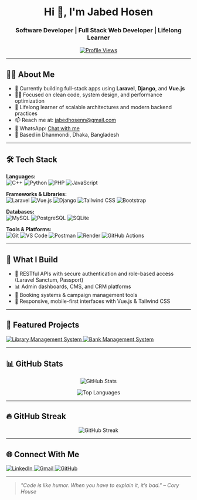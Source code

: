 <h1 align="center">Hi 👋, I'm Jabed Hosen</h1>
<h3 align="center">Software Developer | Full Stack Web Developer | Lifelong Learner</h3>

<p align="center">
  <a href="https://github.com/jabedhosenn">
    <img src="https://komarev.com/ghpvc/?username=jabedhosenn&label=Profile%20views&color=0e75b6&style=flat" alt="Profile Views" />
  </a>
</p>

---

## 🧑‍💻 About Me

- 🔭 Currently building full-stack apps using **Laravel**, **Django**, and **Vue.js**
- 👨‍💻 Focused on clean code, system design, and performance optimization
- 🌱 Lifelong learner of scalable architectures and modern backend practices
- 📫 Reach me at: [jabedhosenn@gmail.com](mailto:jabedhosenn@gmail.com)
- 📱 WhatsApp: [Chat with me](https://wa.me/8801764333296)
- 📍 Based in Dhanmondi, Dhaka, Bangladesh

---

## 🛠️ Tech Stack

**Languages:**  
![C++](https://img.shields.io/badge/C++-00599C?style=flat&logo=c%2B%2B&logoColor=white)
![Python](https://img.shields.io/badge/Python-3776AB?style=flat&logo=python&logoColor=white)
![PHP](https://img.shields.io/badge/PHP-777BB4?style=flat&logo=php&logoColor=white)
![JavaScript](https://img.shields.io/badge/JavaScript-F7DF1E?style=flat&logo=javascript&logoColor=black)

**Frameworks & Libraries:**  
![Laravel](https://img.shields.io/badge/Laravel-F9322C?style=flat&logo=laravel&logoColor=white)
![Vue.js](https://img.shields.io/badge/Vue.js-42b883?style=flat&logo=vue.js&logoColor=white)
![Django](https://img.shields.io/badge/Django-092E20?style=flat&logo=django&logoColor=white)
![Tailwind CSS](https://img.shields.io/badge/Tailwind-38B2AC?style=flat&logo=tailwind-css)
![Bootstrap](https://img.shields.io/badge/Bootstrap-563D7C?style=flat&logo=bootstrap)

**Databases:**  
![MySQL](https://img.shields.io/badge/MySQL-4479A1?style=flat&logo=mysql&logoColor=white)
![PostgreSQL](https://img.shields.io/badge/PostgreSQL-336791?style=flat&logo=postgresql&logoColor=white)
![SQLite](https://img.shields.io/badge/SQLite-003B57?style=flat&logo=sqlite&logoColor=white)

**Tools & Platforms:**  
![Git](https://img.shields.io/badge/Git-F05032?style=flat&logo=git&logoColor=white)
![VS Code](https://img.shields.io/badge/VS%20Code-007ACC?style=flat&logo=visual-studio-code&logoColor=white)
![Postman](https://img.shields.io/badge/Postman-FF6C37?style=flat&logo=postman&logoColor=white)
![Render](https://img.shields.io/badge/Render-46E3B7?style=flat&logo=render&logoColor=black)
![GitHub Actions](https://img.shields.io/badge/GitHub%20Actions-2088FF?style=flat&logo=github-actions&logoColor=white)

---

## 💼 What I Build

- 🔐 RESTful APIs with secure authentication and role-based access (Laravel Sanctum, Passport)
- 📊 Admin dashboards, CMS, and CRM platforms
- 📅 Booking systems & campaign management tools
- 📱 Responsive, mobile-first interfaces with Vue.js & Tailwind CSS

---

## 📌 Featured Projects

<p align="left">
  <a href="https://github.com/jabedhosenn/library-management-system">
    <img src="https://github-readme-stats.vercel.app/api/pin/?username=jabedhosenn&repo=library-management-system&theme=react" alt="Library Management System" />
  </a>
  <a href="https://github.com/jabedhosenn/bank-management-system">
    <img src="https://github-readme-stats.vercel.app/api/pin/?username=jabedhosenn&repo=bank-management-system&theme=react" alt="Bank Management System" />
  </a>
</p>

---

## 📊 GitHub Stats

<p align="center">
  <img src="https://github-readme-stats.vercel.app/api?username=jabedhosenn&show_icons=true&theme=radical" alt="GitHub Stats" />
</p>

<p align="center">
  <img src="https://github-readme-stats.vercel.app/api/top-langs/?username=jabedhosenn&layout=compact&theme=radical" alt="Top Languages" />
</p>

---

## 🔥 GitHub Streak

<p align="center">
  <img src="https://github-readme-streak-stats.herokuapp.com/?user=jabedhosenn&theme=radical" alt="GitHub Streak" />
</p>

---

## 🌐 Connect With Me

<p align="left">
  <a href="https://linkedin.com/in/jabedhosen">
    <img src="https://img.shields.io/badge/LinkedIn-blue?style=flat&logo=linkedin&logoColor=white" alt="LinkedIn" />
  </a>
  <a href="mailto:jabedhosenn@gmail.com">
    <img src="https://img.shields.io/badge/Gmail-D14836?style=flat&logo=gmail&logoColor=white" alt="Gmail" />
  </a>
  <a href="https://github.com/jabedhosenn">
    <img src="https://img.shields.io/badge/GitHub-100000?style=flat&logo=github&logoColor=white" alt="GitHub" />
  </a>
</p>

---

> *"Code is like humor. When you have to explain it, it’s bad." – Cory House*
